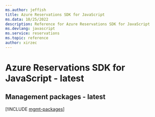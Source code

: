 ```yaml
---
ms.author: jeffish
title: Azure Reservations SDK for JavaScript
ms.data: 10/25/2022
description: Reference for Azure Reservations SDK for JavaScript
ms.devlang: javascript
ms.service: reservations
ms.topic: reference
author: xirzec
---
```

# Azure Reservations SDK for JavaScript - latest

## Management packages - latest
[!INCLUDE [mgmt-packages](reservations-mgmt-index.md)]